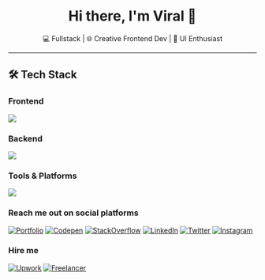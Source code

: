 <h1 align="center">Hi there, I'm Viral 👋</h1>

<p align="center">
💻 Fullstack | 🌐 Creative Frontend Dev | 🎨 UI Enthusiast  
</p>

---

## 🛠️ Tech Stack
### Frontend
<p>
  <img src="https://skillicons.dev/icons?i=html,css,js,ts,angular,react,vue,reactivex,redux,next,scss,less,styledcomponents,emotion,threejs,webflow,wordpress,jquery,bootstrap,tailwind,php,jest" />
</p>

### Backend
<p>
  <img src="https://skillicons.dev/icons?i=nodejs,express,mongodb,postgres,graphql" />
</p>

### Tools & Platforms
<p>
  <img src="https://skillicons.dev/icons?i=git,github,postman,vercel,heroku,netlify,azure,vscode,figma,photoshop,xd" />
</p>

### Reach me out on social platforms
[![Portfolio](https://skillicons.dev/icons?i=v)](https://viru.vercel.app)
[![Codepen](https://skillicons.dev/icons?i=codepen)](https://codepen.io/viralpatel508)
[![StackOverflow](https://skillicons.dev/icons?i=stackoverflow)](https://stackoverflow.com/users/9030929/viral?tab=profile)
[![LinkedIn](https://skillicons.dev/icons?i=linkedin)](https://www.linkedin.com/in/viralpatel508/)
[![Twitter](https://skillicons.dev/icons?i=twitter)](https://twitter.com/viralpatel508)
[![Instagram](https://skillicons.dev/icons?i=instagram)](https://www.instagram.com/viru___/)

### Hire me
[![Upwork](https://img.shields.io/badge/UpWork-6FDA44?style=for-the-badge&logo=Upwork&logoColor=white)](https://www.upwork.com/freelancers/~01444c733819e88c64)
[![Freelancer](https://img.shields.io/badge/Freelancer-29B2FE?style=for-the-badge&logo=Freelancer&logoColor=white)](https://freelancer.in/u/viralpatel508)
